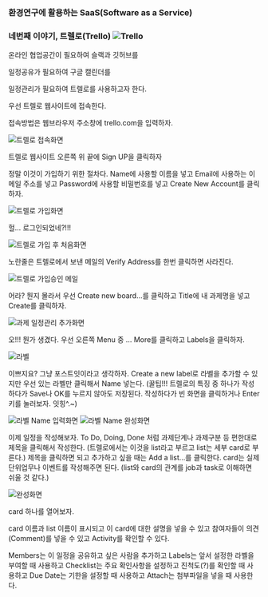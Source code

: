 ### 환경연구에 활용하는 SaaS(Software as a Service)
### 네번째 이야기, 트렐로(Trello) ![Trello](https://d2k1ftgv7pobq7.cloudfront.net/meta/u/res/images/trello-header-logos/1c3a2d636e34d62a6cb27d83e5e6956b/trello-logo-black.svg)

온라인 협업공간이 필요하여 슬랙과 깃허브를

일정공유가 필요하여 구글 캘린더를

일정관리가 필요하여 트렐로를 사용하고자 한다.


우선 트렐로 웹사이트에 접속한다.

접속방법은 웹브라우저 주소창에 trello.com을 입력하자.

![트렐로 접속화면]()

트렐로 웹사이트 오른쪽 위 끝에 Sign UP을 클릭하자

정말 이것이 가입하기 위한 절차다.
Name에 사용할 이름을 넣고
Email에 사용하는 이메일 주소를 넣고
Password에 사용할 비밀번호를 넣고
Create New Account를 클릭하자.

![트렐로 가입화면]()

헐... 로그인되었네?!!!

![트렐로 가입 후 처음화면]()

노란줄은 트렐로에서 보낸 메일의 Verify Address를 한번 클릭하면 사라진다.

![트렐로 가입승인 메일]()

어라? 뭔지 몰라서 우선 Create new board...를 클릭하고
Title에 내 과제명을 넣고
Create를 클릭하자.

![과제 일정관리 추가화면]()

오!!! 뭔가 생겼다.
우선 오른쪽 Menu 중 ... More를 클릭하고
Labels을 클릭하자.

![라벨]()

이쁘지요? 그냥 포스트잇이라고 생각하자.
Create a new label로 라벨을 추가할 수 있지만
우선 있는 라벨만 클릭해서 Name 넣는다.
(꿀팁!!! 트렐로의 특징 중 하나가 작성하다가 Save나 OK를 누르지 않아도 저장된다.
작성하다가 빈 화면을 클릭하거나 Enter키를 눌러보자. 잇힝^.~)

![라벨 Name 입력화면]()
![라벨 Name 완성화면]()

이제 일정을 작성해보자.
To Do, Doing, Done 처럼 과제단계나 과제구분 등 편한대로 제목을 클릭해서 작성한다.
(트렐로에서는 이것을 list라고 부르고 list는 세부 card로 부른다.)
제목을 클릭하면 되고 추가하고 싶을 때는 Add a list...를 클릭한다.
card는 실제 단위업무나 이벤트를 작성해주면 된다.
(list와 card의 관계를 job과 task로 이해하면 쉬울 것 같다.)

![완성화면]()

card 하나를 열어보자.

card 이름과 list 이름이 표시되고
이 card에 대한 설명을 넣을 수 있고
참여자들이 의견(Comment)를 넣을 수 있고
Activity를 확인할 수 있다.

Members는 이 일정을 공유하고 싶은 사람을 추가하고
Labels는 앞서 설정한 라벨을 부여할 때 사용하고
Checklist는 주요 확인사항을 설정하고 진척도(?)를 확인할 때 사용하고
Due Date는 기한을 설정할 때 사용하고
Attach는 첨부파일을 넣을 때 사용한다.
